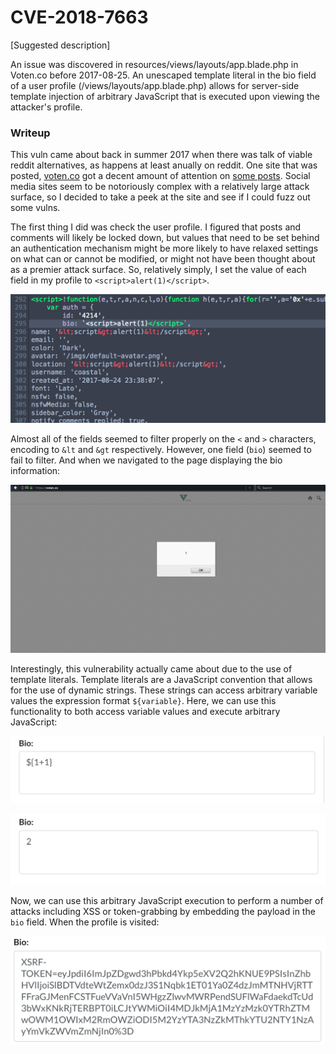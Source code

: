 # CVE-2018-7663

[Suggested description]

An issue was discovered in resources/views/layouts/app.blade.php in
Voten.co before 2017-08-25. An unescaped template literal in the bio
field of a user profile (/views/layouts/app.blade.php) allows for
server-side template injection of arbitrary JavaScript that is
executed upon viewing the attacker's profile.

### Writeup

This vuln came about back in summer 2017 when there was talk of viable reddit alternatives, as happens at least anually on reddit. One site that was posted, [voten.co](https://www.voten.co) got a decent amount of attention on [some posts](https://www.reddit.com/r/programming/comments/6vqjwy/the_code_that_powers_voten_an_opensource_realtime/). Social media sites seem to be notoriously complex with a relatively large attack surface, so I decided to take a peek at the site and see if I could fuzz out some vulns.

The first thing I did was check the user profile. I figured that posts and comments will likely be locked down, but values that need to be set behind an authentication mechanism might be more likely to have relaxed settings on what can or cannot be modified, or might not have been thought about as a premier attack surface. So, relatively simply, I set the value of each field in my profile to `<script>alert(1)</script>`.

![discovery](img/discovery.png)

Almost all of the fields seemed to filter properly on the `<` and `>` characters, encoding to `&lt` and `&gt` respectively. However, one field (`bio`) seemed to fail to filter. And when we navigated to the page displaying the bio information:

![alert-pop](img/alert-pop.png)

Interestingly, this vulnerability actually came about due to the use of template literals. Template literals are a JavaScript convention that allows for the use of dynamic strings. These strings can access arbitrary variable values the expression format `${variable}`. Here, we can use this functionality to both access variable values and execute arbitrary JavaScript:

![arbitrary-exec-1](img/arbitrary-exec-1.png)

![arbitrary-exec-2](img/arbitrary-exec-2.png)

Now, we can use this arbitrary JavaScript execution to perform a number of attacks including XSS or token-grabbing by embedding the payload in the `bio` field. When the profile is visited:

![xcsrf-token](img/xcsrf-token.png)


